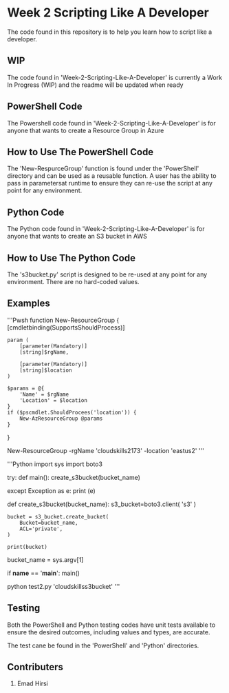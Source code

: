 # Week 2 Scripting Like A Developer

The code found in this repository is to help you learn how to script like a developer.

## WIP
The code found in 'Week-2-Scripting-Like-A-Developer' is currently a Work In Progress (WIP) and the readme will be updated when ready

## PowerShell Code
The Powershell code found in 'Week-2-Scripting-Like-A-Developer' is for anyone that wants to create a Resource Group in Azure

## How to Use The PowerShell Code
The 'New-RespurceGroup' function is found under the 'PowerShell' directory and can be used as a reusable function. A user has the ability to pass in parametersat runtime to ensure they can re-use the script at any point for any environment.

## Python Code
The Python code found in 'Week-2-Scripting-Like-A-Developer' is for anyone that wants to create an S3 bucket in AWS

## How to Use The Python Code
The 's3bucket.py' script is designed to be re-used at any point for any environment. There are no hard-coded values.

## Examples
'''Pwsh
function New-ResourceGroup {
    [cmdletbinding(SupportsShouldProcess)]

    param (
        [parameter(Mandatory)]
        [string]$rgName,

        [parameter(Mandatory)]
        [string]$location
    )

    $params = @{
        'Name' = $rgName
        'Location' = $location
    }
    if ($pscmdlet.ShouldProcees('location')) {
        New-AzResourceGroup @params
    }
}

New-ResourceGroup -rgName 'cloudskills2173' -location 'eastus2'
'''

'''Python
import sys
import boto3


try:
    def main():
        create_s3bucket(bucket_name)

except Exception as e:
    print (e)

def create_s3bucket(bucket_name):
    s3_bucket=boto3.client(
        's3'
    )

    bucket = s3_bucket.create_bucket(
        Bucket=bucket_name,
        ACL='private',
    )

    print(bucket)

bucket_name = sys.argv[1]

if __name__ == '__main__':
    main()

python test2.py 'cloudskillss3bucket'
'''

## Testing
Both the PowerShell and Python testing codes have unit tests available to ensure the desired outcomes, including values and types, are accurate.

The test cane be found in the 'PowerShell' and 'Python' directories.


## Contributers
1. Emad Hirsi